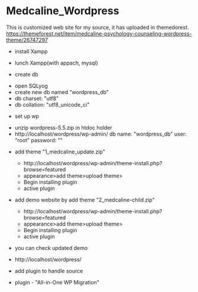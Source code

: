 # Medcaline_Wordpress
This is customized web site for my source, it has uploaded in themedorest.
https://themeforest.net/item/medcaline-psychology-counseling-wordpress-theme/26747297

- install Xampp
- lunch Xampp(with appach, mysql)

- create db
 * open SQLyog
 * create new db named "wordpress_db"
 * db charset: "utf8"
 * db collation: "utf8_unicode_ci"
 
 - set up wp
 * unzip wordpress-5.5.zip in htdoc holder
 * http://localhost/wordpress/wp-admin/
   db name: "wordpress_db"
   user: "root"
   password: ""
   
 - add theme "1_medcaline_update.zip"
   * http://localhost/wordpress/wp-admin/theme-install.php?browse=featured
   * appearance>add theme>upload theme>
   * Begin installing plugin
   * active plugin
   
 - add demo website by add theme "2_medcaline-child.zip"
   * http://localhost/wordpress/wp-admin/theme-install.php?browse=featured
   * appearance>add theme>upload theme>
   * Begin installing plugin
   * active plugin
  
  - you can check updated demo
   * http://localhost/wordpress/

  - add plugin to handle source
   * plugin - "All-in-One WP Migration"
